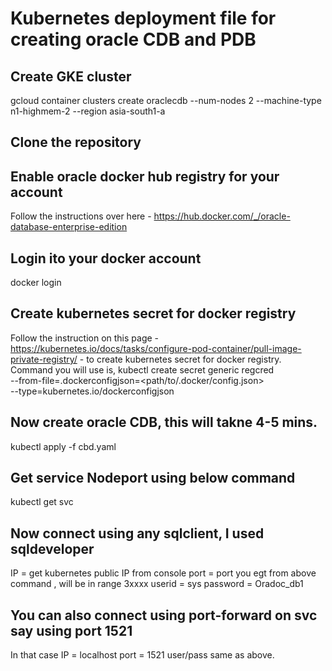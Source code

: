 # Kubernetes deployment file for creating oracle CDB and PDB
## Create GKE cluster 
gcloud container clusters create oraclecdb --num-nodes 2 --machine-type n1-highmem-2 --region asia-south1-a

## Clone the repository
## Enable oracle docker hub registry for your account 
Follow the instructions over here - https://hub.docker.com/_/oracle-database-enterprise-edition
## Login ito your docker account
docker login
## Create kubernetes secret for docker registry 
Follow the instruction on this page - https://kubernetes.io/docs/tasks/configure-pod-container/pull-image-private-registry/ -  to create kubernetes secret for docker registry. Command you will use is, 
kubectl create secret generic regcred \
    --from-file=.dockerconfigjson=<path/to/.docker/config.json> \
    --type=kubernetes.io/dockerconfigjson
## Now create oracle CDB, this will takne 4-5 mins.
kubectl apply -f cbd.yaml

## Get service Nodeport using below command
kubectl get svc 

## Now connect using any sqlclient, I used sqldeveloper
IP = get kubernetes public IP from console
port = port you egt from above command , will be in range 3xxxx
userid = sys
password = Oradoc_db1

## You can also connect using port-forward on svc say using port 1521
In that case 
IP = localhost
port = 1521
user/pass same as above.
